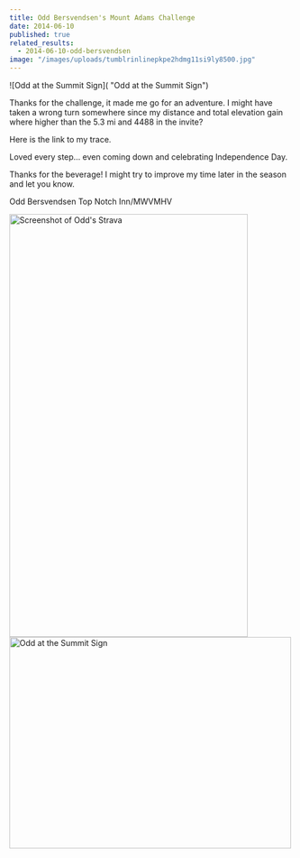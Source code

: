 ```yaml
---
title: Odd Bersvendsen's Mount Adams Challenge
date: 2014-06-10
published: true
related_results:
  - 2014-06-10-odd-bersvendsen
image: "/images/uploads/tumblrinlinepkpe2hdmg11si9ly8500.jpg"
---
```

![Odd at the Summit Sign]( "Odd at the Summit Sign")

<p>Thanks for the challenge, it made me go for an adventure. I might have taken a wrong turn somewhere since my distance and total elevation gain where higher than the 5.3 mi and 4488 in the invite?</p>
<p>Here is the link to my trace.</p>
<p>Loved every step… even coming down and celebrating Independence Day.</p>
<p>Thanks for the beverage! I might try to improve my time later in the season and let you know.</p>
<p>Odd Bersvendsen
Top Notch Inn/MWVMHV</p>
<img src="/images/uploads/oddstrava.png" alt="Screenshot of Odd's Strava" width="423" height="750" class="img-fluid">
<img src="/images/uploads/tumblrinlinepkpe2hdmg11si9ly8500.jpg" alt="Odd at the Summit Sign" width="500" height="375" class="img-fluid">